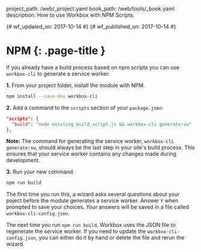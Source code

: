 project_path: /web/_project.yaml
book_path: /web/tools/_book.yaml
description: How to use Workbox with NPM Scripts.

{# wf_updated_on: 2017-10-14 #}
{# wf_published_on: 2017-10-14 #}

# NPM {: .page-title }

If you already have a build process based on npm scripts you can use
`workbox-cli` to generate a service worker.

**1.** From your project folder, install the module with NPM.

```bash
npm install --save-dev workbox-cli
```

**2.** Add a command to the `scripts` section of your `package.json`:

```json
"scripts": {
  "build": "node existing_build_script.js && workbox-cli generate:sw"
},
```

**Note:** The command for generating the service worker,
`workbox-cli generate:sw`, should always be the last step in your site's
build process. This ensures that your service worker contains any changes
made during development.

**3.** Run your new command.

```bash
npm run build
```

The first time you run this, a wizard asks several questions about your
poject before the module generates a service worker. Answer `Y` when
prompted to save your choices. Your answers will be saved in a file called
`workbox-cli-config.json`.

The next time you run `npm run build`, Workbox uses the JSON file to
regenerate the service worker. If you need to update the
`workbox-cli-config.json`, you can either do it by hand or delete the file
and rerun the wizard.
